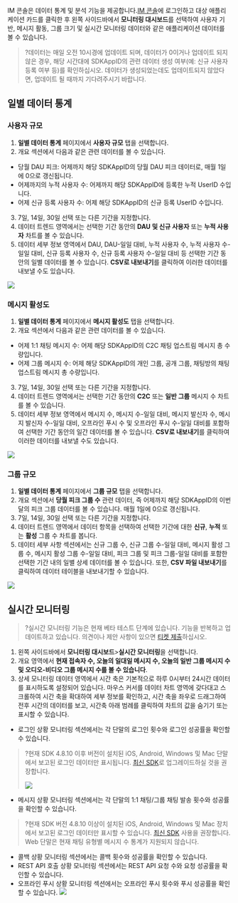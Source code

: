 IM 콘솔은 데이터 통계 및 분석 기능을 제공합니다.[IM 콘솔](https://console.cloud.tencent.com/im)에 로그인하고 대상 애플리케이션 카드를 클릭한 후 왼쪽 사이드바에서 **모니터링 대시보드**를 선택하여 사용자 기반, 메시지 활동, 그룹 크기 및 실시간 모니터링 데이터와 같은 애플리케이션 데이터를 볼 수 있습니다.
>?데이터는 매일 오전 10시경에 업데이트 되며, 데이터가 0이거나 업데이트 되지 않은 경우, 해당 시간대에 SDKAppID의 관련 데이터 생성 여부(예: 신규 사용자 등록 여부 등)를 확인하십시오. 데이터가 생성되었는데도 업데이트되지 않았다면, 업데이트 될 때까지 기다려주시기 바랍니다. 

## 일별 데이터 통계
### 사용자 규모
1. **일별 데이터 통계** 페이지에서 **사용자 규모** 탭을 선택합니다.
2. 개요 섹션에서 다음과 같은 관련 데이터를 볼 수 있습니다.
 - 당월 DAU 피크: 어제까지 해당 SDKAppID의 당월 DAU 피크 데이터로, 매월 1일에 0으로 갱신됩니다.
 - 어제까지의 누적 사용자 수: 어제까지 해당 SDKAppID에 등록한 누적 UserID 수입니다.
 - 어제 신규 등록 사용자 수: 어제 해당 SDKAppID의 신규 등록 UserID 수입니다.
3. 7일, 14일, 30일 선택 또는 다른 기간을 지정합니다.
4. 데이터 트렌드 영역에서는 선택한 기간 동안의 **DAU 및 신규 사용자** 또는 **누적 사용자** 차트를 볼 수 있습니다. 
5. 데이터 세부 정보 영역에서 DAU, DAU-일일 대비, 누적 사용자 수, 누적 사용자 수-일일 대비, 신규 등록 사용자 수, 신규 등록 사용자 수-일일 대비 등 선택한 기간 동안의 일별 데이터를 볼 수 있습니다. **CSV로 내보내기**를 클릭하여 이러한 데이터를 내보낼 수도 있습니다.

![](https://qcloudimg.tencent-cloud.cn/raw/8955bab2cd460bda09e5e63b95c459a8.png)

### 메시지 활성도
1. **일별 데이터 통계** 페이지에서 **메시지 활성도** 탭을 선택합니다.
2. 개요 섹션에서 다음과 같은 관련 데이터를 볼 수 있습니다.
 - 어제 1:1 채팅 메시지 수: 어제 해당 SDKAppID의 C2C 채팅 업스트림 메시지 총 수량입니다.
 - 어제 그룹 메시지 수: 어제 해당 SDKAppID의 개인 그룹, 공개 그룹, 채팅방의 채팅 업스트림 메시지 총 수량입니다.
3. 7일, 14일, 30일 선택 또는 다른 기간을 지정합니다.
4. 데이터 트렌드 영역에서는 선택한 기간 동안의 **C2C** 또는 **일반 그룹** 메시지 수 차트를 볼 수 있습니다.
5. 데이터 세부 정보 영역에서 메시지 수, 메시지 수-일일 대비, 메시지 발신자 수, 메시지 발신자 수-일일 대비, 오프라인 푸시 수 및 오프라인 푸시 수-일일 대비를 포함하여 선택한 기간 동안의 일간 데이터를 볼 수 있습니다. **CSV로 내보내기**를 클릭하여 이러한 데이터를 내보낼 수도 있습니다.

![](https://qcloudimg.tencent-cloud.cn/raw/ec4654a69a3a28d49e7bcec279c2b0cd.png)

### 그룹 규모
1. **일별 데이터 통계** 페이지에서 **그룹 규모** 탭을 선택합니다.
2. 개요 섹션에서 **당월 피크 그룹 수** 관련 데이터, 즉 어제까지 해당 SDKAppID의 이번 달의 피크 그룹 데이터를 볼 수 있습니다. 매월 1일에 0으로 갱신됩니다.
3. 7일, 14일, 30일 선택 또는 다른 기간을 지정합니다.
4. 데이터 트렌드 영역에서 데이터 항목을 선택하여 선택한 기간에 대한 **신규**, **누적** 또는 **활성** 그룹 수 차트를 봅니다.
5. 데이터 세부 사항 섹션에서는 신규 그룹 수, 신규 그룹 수-일일 대비, 메시지 활성 그룹 수, 메시지 활성 그룹 수-일일 대비, 피크 그룹 및 피크 그룹-일일 대비를 포함한 선택한 기간 내의 일별 상세 데이터를 볼 수 있습니다. 또한, **CSV 파일 내보내기**를 클릭하여 데이터 테이블을 내보내기할 수 있습니다.

![](https://qcloudimg.tencent-cloud.cn/raw/60e2a0f17181b9a16d883a9fb78da993.png)

## 실시간 모니터링
>?실시간 모니터링 기능은 현재 베타 테스트 단계에 있습니다. 기능을 반복하고 업데이트하고 있습니다. 의견이나 제안 사항이 있으면 [티켓 제출](https://console.cloud.tencent.com/workorder/category?level1_id=29&level2_id=40&source=0&data_title=%E5%8D%B3%E6%97%B6%E9%80%9A%E4%BF%A1%20IM&level3_id=237&radio_title=%E7%99%BB%E5%BD%95%E5%8F%8A%E5%A4%9A%E7%AB%AF%E5%9C%A8%E7%BA%BF%E9%97%AE%E9%A2%98&queue=3235&scene_code=27293&step=2)하십시오.

1. 왼쪽 사이드바에서 **모니터링 대시보드**>**실시간 모니터링**을 선택합니다.
2. 개요 영역에서 **현재 접속자 수, 오늘의 일대일 메시지 수, 오늘의 일반 그룹 메시지 수 및 오디오-비디오 그룹 메시지 수를 볼 수 있습니다**.
3. 상세 모니터링 데이터 영역에서 시간 축은 기본적으로 하루 0시부터 24시간 데이터를 표시하도록 설정되어 있습니다. 마우스 커서를 데이터 차트 영역에 갖다대고 스크롤하여 시간 축을 확대하여 세부 정보를 확인하고, 시간 축을 좌우로 드래그하여 전후 시간의 데이터를 보고, 시간축 아래 범례를 클릭하여 차트의 값을 숨기기 또는 표시할 수 있습니다.
 - 로그인 상황 모니터링 섹션에서는 각 단말의 로그인 횟수와 로그인 성공률을 확인할 수 있습니다.
>?현재 SDK 4.8.10 이후 버전이 설치된 iOS, Android, Windows 및 Mac 단말에서 보고된 로그인 데이터만 표시됩니다. [최신 SDK](https://intl.cloud.tencent.com/document/product/1047/33996)로 업그레이드하실 것을 권장합니다.
>
>![](https://qcloudimg.tencent-cloud.cn/raw/44981d16aeec09991b8147e9d3ebaad2.png)
 - 메시지 상황 모니터링 섹션에서는 각 단말의 1:1 채팅/그룹 채팅 발송 횟수와 성공률을 확인할 수 있습니다.
>?현재 SDK 버전 4.8.10 이상이 설치된 iOS, Android, Windows 및 Mac 장치에서 보고된 로그인 데이터만 표시할 수 있습니다. [최신 SDK](https://intl.cloud.tencent.com/document/product/1047/33996) 사용을 권장합니다. Web 단말은 현재 채팅 유형별 메시지 수 통계가 지원되지 않습니다.
>
 - 콜백 상황 모니터링 섹션에서는 콜백 횟수와 성공률을 확인할 수 있습니다.
 - REST API 호출 상황 모니터링 섹션에서는 REST API 요청 수와 요청 성공률을 확인할 수 있습니다.
 - 오프라인 푸시 상황 모니터링 섹션에서는 오프라인 푸시 횟수와 푸시 성공률을 확인할 수 있습니다.
    ![](https://qcloudimg.tencent-cloud.cn/raw/c57d688deafc6dd8049b05dd3480ee06.png)
